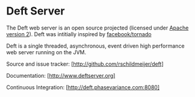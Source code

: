 # Deft Server
The Deft web server is an open source projected (licensed under [Apache version 2]). Deft was intitially inspired by [facebook/tornado]

Deft is a single threaded, asynchronous, event driven high performance web server running on the JVM.

Source and issue tracker: [http://github.com/rschildmeijer/deft]
 
Documentation: [http://www.deftserver.org]

Continuous Integration: [http://deft.phasevariance.com:8080]

[Apache version 2]: http://www.apache.org/licenses/LICENSE-2.0.html
[facebook/tornado]: http://github.com/facebook/tornado
[http://github.com/rschildmeijer/deft]: http://github.com/rschildmeijer/deft
[http://www.deftserver.org]: http://www.deftserver.org
[http://deft.phasevariance.com:8080]: http://deft.phasevariance.com:8080/
